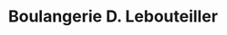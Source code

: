 ---
title: "Boulangerie D. Lebouteiller"
url: /ozoir-la-ferriere/boulangerie-d-lebouteiller/
shop: Bäckerei
---